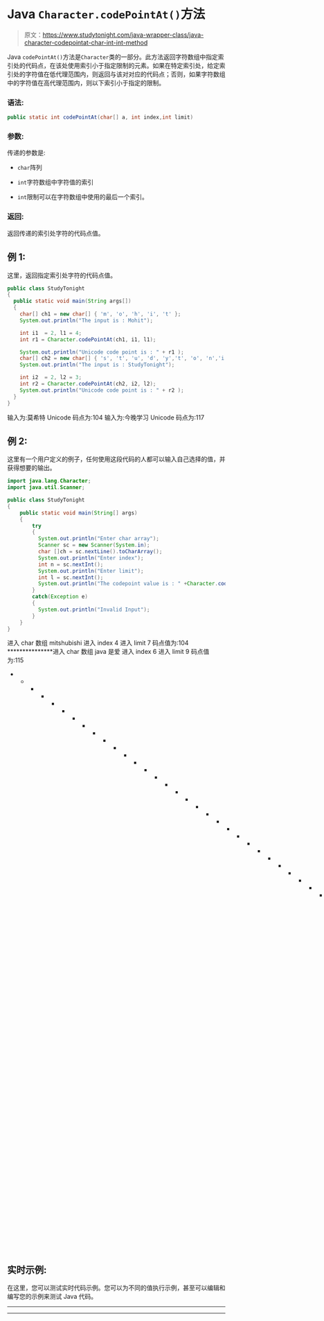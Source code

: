# Java `Character.codePointAt()`方法

> 原文：<https://www.studytonight.com/java-wrapper-class/java-character-codepointat-char-int-int-method>

Java `codePointAt()`方法是`Character`类的一部分。此方法返回字符数组中指定索引处的代码点，在该处使用索引小于指定限制的元素。如果在特定索引处，给定索引处的字符值在低代理范围内，则返回与该对对应的代码点；否则，如果字符数组中的字符值在高代理范围内，则以下索引小于指定的限制。

### 语法:

```java
public static int codePointAt(char[] a, int index,int limit) 
```

### 参数:

传递的参数是:

*   `char`阵列

*   `int`字符数组中字符值的索引

*   `int`限制可以在字符数组中使用的最后一个索引。

### 返回:

返回传递的索引处字符的代码点值。

## 例 1:

这里，返回指定索引处字符的代码点值。

```java
public class StudyTonight
{  
  public static void main(String args[])
  {  
    char[] ch1 = new char[] { 'm', 'o', 'h', 'i', 't' };  
    System.out.println("The input is : Mohit");  

    int i1  = 2, l1 = 4;  
    int r1 = Character.codePointAt(ch1, i1, l1);  

    System.out.println("Unicode code point is : " + r1 );  
    char[] ch2 = new char[] { 's', 't', 'u', 'd', 'y','t', 'o', 'n','i','g','h','t' };  
    System.out.println("The input is : StudyTonight");  

    int i2  = 2, l2 = 3;  
    int r2 = Character.codePointAt(ch2, i2, l2);  
    System.out.println("Unicode code point is : " + r2 );
  }
}
```

输入为:莫希特
Unicode 码点为:104
输入为:今晚学习
Unicode 码点为:117

## 例 2:

这里有一个用户定义的例子，任何使用这段代码的人都可以输入自己选择的值，并获得想要的输出。

```java
import java.lang.Character;
import java.util.Scanner;

public class StudyTonight
{  
    public static void main(String[] args) 
    {  
        try
        {
          System.out.println("Enter char array");
          Scanner sc = new Scanner(System.in);
          char []ch = sc.nextLine().toCharArray();
          System.out.println("Enter index");
          int n = sc.nextInt();
          System.out.println("Enter limit");
          int l = sc.nextInt();
          System.out.println("The codepoint value is : " +Character.codePointAt(ch,n,l));  
        }
        catch(Exception e)
        {
          System.out.println("Invalid Input");
        }
    }  
}
```

进入 char 数组
mitshubishi
进入 index
4
进入 limit
7
码点值为:104
***************进入 char 数组
java 是爱
进入 index
6
进入 limit
9
码点值为:115
* * * * * * * * * * * * * * * * * * * * * * * * * * * * * * * * * * * * * *进入 char 数组
Java 是爱
进入 index
6】进入 limit
9
码点值为:115

## 实时示例:

在这里，您可以测试实时代码示例。您可以为不同的值执行示例，甚至可以编辑和编写您的示例来测试 Java 代码。

* * *

* * *